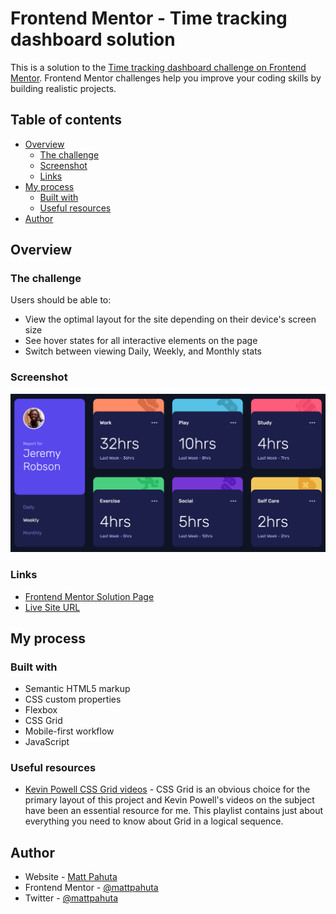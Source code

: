 # Frontend Mentor - Time tracking dashboard solution

This is a solution to the [Time tracking dashboard challenge on Frontend Mentor](https://www.frontendmentor.io/challenges/time-tracking-dashboard-UIQ7167Jw). Frontend Mentor challenges help you improve your coding skills by building realistic projects. 

## Table of contents

- [Overview](#overview)
  - [The challenge](#the-challenge)
  - [Screenshot](#screenshot)
  - [Links](#links)
- [My process](#my-process)
  - [Built with](#built-with)
  - [Useful resources](#useful-resources)
- [Author](#author)


## Overview

### The challenge

Users should be able to:

- View the optimal layout for the site depending on their device's screen size
- See hover states for all interactive elements on the page
- Switch between viewing Daily, Weekly, and Monthly stats

### Screenshot

![Desktop](./images/project-ss-desktop.png)


### Links

- [Frontend Mentor Solution Page](https://www.frontendmentor.io/solutions/interactive-dashboard-using-css-grid-and-javascript-Sd_f4L6Iw4)
- [Live Site URL](https://time-tracking-dashboard-one-tan.vercel.app/)

## My process

### Built with

- Semantic HTML5 markup
- CSS custom properties
- Flexbox
- CSS Grid
- Mobile-first workflow
- JavaScript

### Useful resources

- [Kevin Powell CSS Grid videos](https://www.youtube.com/playlist?list=PL4-IK0AVhVjPv5tfS82UF_iQgFp4Bl998) - CSS Grid is an obvious choice for the primary layout of this project and Kevin Powell's videos on the subject have been an essential resource for me. This playlist contains just about everything you need to know about Grid in a logical sequence.

## Author

- Website - [Matt Pahuta](https://www.mattpahuta.com)
- Frontend Mentor - [@mattpahuta](https://www.frontendmentor.io/profile/MattPahuta)
- Twitter - [@mattpahuta](https://www.twitter.com/MattPahuta)

